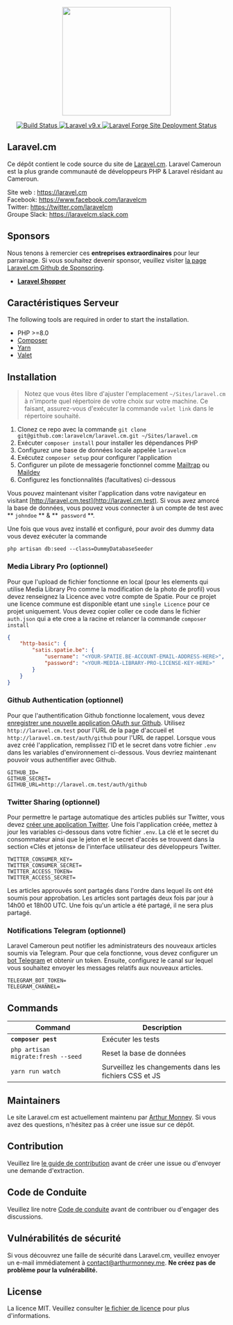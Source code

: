 <p align="center">
    <img src="./art/logo.svg" height="250" />
</p>

<p align="center">
    <a href="https://github.com/laravelcm/laravel.cm/actions">
        <img src="https://github.com/laravelcm/laravel.cm/workflows/Tests/badge.svg" alt="Build Status" />
    </a>
    <a href="https://laravel.com">
        <img alt="Laravel v9.x" src="https://img.shields.io/badge/Laravel-v9.x-FF2D20">
    </a>
    <a href="https://forge.laravel.com">
        <img src="https://img.shields.io/endpoint?url=https%3A%2F%2Fforge.laravel.com%2Fsite-badges%2Fb0b9e269-e85c-40eb-9b8d-cfa8197a1bb2&style=plastic" alt="Laravel Forge Site Deployment Status" />
    </a>
</p>

## Laravel.cm
Ce dépôt contient le code source du site de [Laravel.cm](https://laravel.cm). Laravel Cameroun est la plus grande communauté de 
développeurs PHP & Laravel résidant au Cameroun.

Site web : https://laravel.cm <br />
Facebook: https://www.facebook.com/laravelcm <br />
Twitter: https://twitter.com/laravelcm <br />
Groupe Slack: https://laravelcm.slack.com <br />

## Sponsors
Nous tenons à remercier ces **entreprises extraordinaires** pour leur parrainage. Si vous souhaitez devenir sponsor, veuillez visiter <a href="https://github.com/sponsors/mckenziearts">la page Laravel.cm Github de Sponsoring</a>.

- **[Laravel Shopper](https://laravelshopper.io)**

## Caractéristiques Serveur
The following tools are required in order to start the installation.

- PHP >=8.0
- [Composer](https://getcomposer.org/download/)
- [Yarn](https://yarnpkg.com/getting-started/install)
- [Valet](https://laravel.com/docs/valet#installation)

## Installation
> Notez que vous êtes libre d'ajuster l'emplacement `~/Sites/laravel.cm` à n'importe quel répertoire de votre choix sur votre machine. Ce faisant, assurez-vous d'exécuter la commande `valet link` dans le répertoire souhaité.

1. Clonez ce repo avec la commande `git clone git@github.com:laravelcm/laravel.cm.git ~/Sites/laravel.cm`
2. Exécuter `composer install` pour installer les dépendances PHP
3. Configurez une base de données locale appelée `laravelcm`
4. Exécutez `composer setup` pour configurer l'application
5. Configurer un pilote de messagerie fonctionnel comme [Mailtrap](https://mailtrap.io/) ou [Maildev](https://maildev.github.io/maildev/)
6. Configurez les fonctionnalités (facultatives) ci-dessous

Vous pouvez maintenant visiter l'application dans votre navigateur en visitant [http://laravel.cm.test](http://laravel.cm.test). Si vous avez amorcé la base de données, vous pouvez vous connecter à un compte de test avec ** `johndoe` ** & **` password` **.

Une fois que vous avez installé et configuré, pour avoir des dummy data vous devez exécuter la commande
```shell
php artisan db:seed --class=DummyDatabaseSeeder
```

### Media Library Pro (optionnel)
Pour que l'upload de fichier fonctionne en local (pour les elements qui utilise Media Library Pro comme la modification de la photo de profil) vous devez renseignez la Licence avec votre compte de Spatie. Pour ce projet une licence commune est disponible etant une `single Licence` pour ce projet uniquement. Vous devez copier coller ce code dans le fichier `auth.json` qui a ete cree a la racine et relancer la commande `composer install`

```json
{
    "http-basic": {
        "satis.spatie.be": {
            "username": "<YOUR-SPATIE.BE-ACCOUNT-EMAIL-ADDRESS-HERE>",
            "password": "<YOUR-MEDIA-LIBRARY-PRO-LICENSE-KEY-HERE>"
        }
    }
}
```

### Github Authentication (optionnel)
Pour que l'authentification Github fonctionne localement, vous devez [enregistrer une nouvelle application OAuth sur Github](https://github.com/settings/applications/new). Utilisez `http://laravel.cm.test` pour l'URL de la page d'accueil et `http://laravel.cm.test/auth/github` pour l'URL de rappel. Lorsque vous avez créé l'application, remplissez l'ID et le secret dans votre fichier `.env` dans les variables d'environnement ci-dessous. Vous devriez maintenant pouvoir vous authentifier avec Github.

```shell
GITHUB_ID=
GITHUB_SECRET=
GITHUB_URL=http://laravel.cm.test/auth/github
```

### Twitter Sharing (optionnel)
Pour permettre le partage automatique des articles publiés sur Twitter, vous devez [créer une application Twitter](https://developer.twitter.com/apps/). Une fois l'application créée, mettez à jour les variables ci-dessous dans votre fichier `.env`. La clé et le secret du consommateur ainsi que le jeton et le secret d'accès se trouvent dans la section «Clés et jetons» de l'interface utilisateur des développeurs Twitter.

```shell
TWITTER_CONSUMER_KEY=
TWITTER_CONSUMER_SECRET=
TWITTER_ACCESS_TOKEN=
TWITTER_ACCESS_SECRET=
```

Les articles approuvés sont partagés dans l'ordre dans lequel ils ont été soumis pour approbation. Les articles sont partagés deux fois par jour à 14h00 et 18h00 UTC. Une fois qu'un article a été partagé, il ne sera plus partagé.

### Notifications Telegram (optionnel)
Laravel Cameroun peut notifier les administrateurs des nouveaux articles soumis via Telegram. Pour que cela fonctionne, vous devez configurer un [bot Telegram](https://core.telegram.org/bots) et obtenir un token. Ensuite, configurez le canal sur lequel vous souhaitez envoyer les messages relatifs aux nouveaux articles.

```shell
TELEGRAM_BOT_TOKEN=
TELEGRAM_CHANNEL=
```

## Commands
Command | Description
--- | ---
**`composer pest`** | Exécuter les tests
`php artisan migrate:fresh --seed` | Reset la base de données
`yarn run watch` | Surveillez les changements dans les fichiers CSS et JS

## Maintainers

Le site Laravel.cm est actuellement maintenu par [Arthur Monney](https://github.com/mckenziearts). Si vous avez des questions, n'hésitez pas à créer une issue sur ce dépôt.

## Contribution

Veuillez lire [le guide de contribution](CONTRIBUTING.md) avant de créer une issue ou d'envoyer une demande d'extraction.

## Code de Conduite

Veuillez lire notre [Code de conduite](CODE_OF_CONDUCT.md) avant de contribuer ou d'engager des discussions.

## Vulnérabilités de sécurité

Si vous découvrez une faille de sécurité dans Laravel.cm, veuillez envoyer un e-mail immédiatement à [contact@arthurmonney.me](mailto:contact@arthurmonney.me). **Ne créez pas de problème pour la vulnérabilité.**

## License

La licence MIT. Veuillez consulter [le fichier de licence](LICENSE.md) pour plus d'informations.
